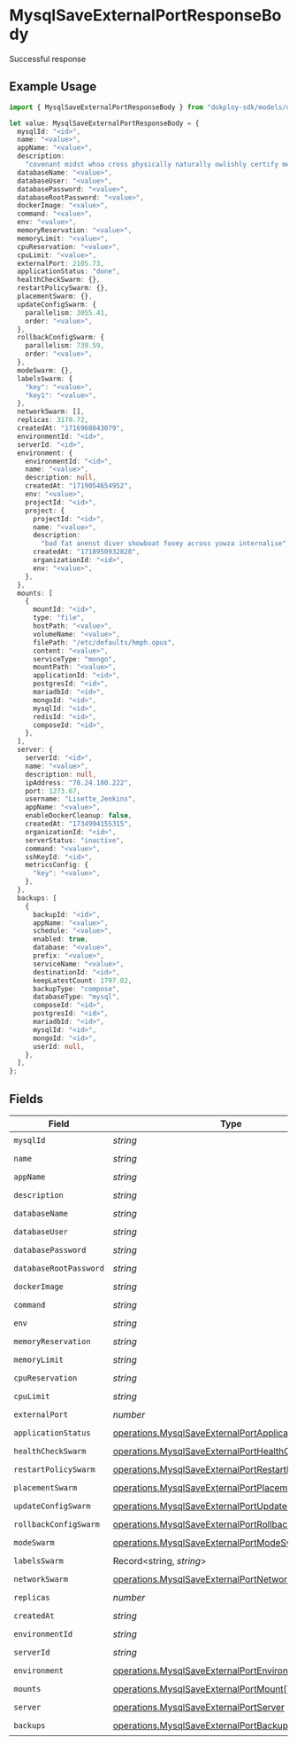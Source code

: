 # MysqlSaveExternalPortResponseBody

Successful response

## Example Usage

```typescript
import { MysqlSaveExternalPortResponseBody } from "dokploy-sdk/models/operations";

let value: MysqlSaveExternalPortResponseBody = {
  mysqlId: "<id>",
  name: "<value>",
  appName: "<value>",
  description:
    "covenant midst whoa cross physically naturally owlishly certify meh",
  databaseName: "<value>",
  databaseUser: "<value>",
  databasePassword: "<value>",
  databaseRootPassword: "<value>",
  dockerImage: "<value>",
  command: "<value>",
  env: "<value>",
  memoryReservation: "<value>",
  memoryLimit: "<value>",
  cpuReservation: "<value>",
  cpuLimit: "<value>",
  externalPort: 2105.73,
  applicationStatus: "done",
  healthCheckSwarm: {},
  restartPolicySwarm: {},
  placementSwarm: {},
  updateConfigSwarm: {
    parallelism: 3055.41,
    order: "<value>",
  },
  rollbackConfigSwarm: {
    parallelism: 739.59,
    order: "<value>",
  },
  modeSwarm: {},
  labelsSwarm: {
    "key": "<value>",
    "key1": "<value>",
  },
  networkSwarm: [],
  replicas: 3178.72,
  createdAt: "1716968843079",
  environmentId: "<id>",
  serverId: "<id>",
  environment: {
    environmentId: "<id>",
    name: "<value>",
    description: null,
    createdAt: "1719054654952",
    env: "<value>",
    projectId: "<id>",
    project: {
      projectId: "<id>",
      name: "<value>",
      description:
        "bad fat anenst diver showboat fooey across yowza internalise",
      createdAt: "1718950932828",
      organizationId: "<id>",
      env: "<value>",
    },
  },
  mounts: [
    {
      mountId: "<id>",
      type: "file",
      hostPath: "<value>",
      volumeName: "<value>",
      filePath: "/etc/defaults/hmph.opus",
      content: "<value>",
      serviceType: "mongo",
      mountPath: "<value>",
      applicationId: "<id>",
      postgresId: "<id>",
      mariadbId: "<id>",
      mongoId: "<id>",
      mysqlId: "<id>",
      redisId: "<id>",
      composeId: "<id>",
    },
  ],
  server: {
    serverId: "<id>",
    name: "<value>",
    description: null,
    ipAddress: "78.24.180.222",
    port: 1273.67,
    username: "Lisette_Jenkins",
    appName: "<value>",
    enableDockerCleanup: false,
    createdAt: "1734994155315",
    organizationId: "<id>",
    serverStatus: "inactive",
    command: "<value>",
    sshKeyId: "<id>",
    metricsConfig: {
      "key": "<value>",
    },
  },
  backups: [
    {
      backupId: "<id>",
      appName: "<value>",
      schedule: "<value>",
      enabled: true,
      database: "<value>",
      prefix: "<value>",
      serviceName: "<value>",
      destinationId: "<id>",
      keepLatestCount: 1797.02,
      backupType: "compose",
      databaseType: "mysql",
      composeId: "<id>",
      postgresId: "<id>",
      mariadbId: "<id>",
      mysqlId: "<id>",
      mongoId: "<id>",
      userId: null,
    },
  ],
};
```

## Fields

| Field                                                                                                                      | Type                                                                                                                       | Required                                                                                                                   | Description                                                                                                                |
| -------------------------------------------------------------------------------------------------------------------------- | -------------------------------------------------------------------------------------------------------------------------- | -------------------------------------------------------------------------------------------------------------------------- | -------------------------------------------------------------------------------------------------------------------------- |
| `mysqlId`                                                                                                                  | *string*                                                                                                                   | :heavy_check_mark:                                                                                                         | N/A                                                                                                                        |
| `name`                                                                                                                     | *string*                                                                                                                   | :heavy_check_mark:                                                                                                         | N/A                                                                                                                        |
| `appName`                                                                                                                  | *string*                                                                                                                   | :heavy_check_mark:                                                                                                         | N/A                                                                                                                        |
| `description`                                                                                                              | *string*                                                                                                                   | :heavy_check_mark:                                                                                                         | N/A                                                                                                                        |
| `databaseName`                                                                                                             | *string*                                                                                                                   | :heavy_check_mark:                                                                                                         | N/A                                                                                                                        |
| `databaseUser`                                                                                                             | *string*                                                                                                                   | :heavy_check_mark:                                                                                                         | N/A                                                                                                                        |
| `databasePassword`                                                                                                         | *string*                                                                                                                   | :heavy_check_mark:                                                                                                         | N/A                                                                                                                        |
| `databaseRootPassword`                                                                                                     | *string*                                                                                                                   | :heavy_check_mark:                                                                                                         | N/A                                                                                                                        |
| `dockerImage`                                                                                                              | *string*                                                                                                                   | :heavy_check_mark:                                                                                                         | N/A                                                                                                                        |
| `command`                                                                                                                  | *string*                                                                                                                   | :heavy_check_mark:                                                                                                         | N/A                                                                                                                        |
| `env`                                                                                                                      | *string*                                                                                                                   | :heavy_check_mark:                                                                                                         | N/A                                                                                                                        |
| `memoryReservation`                                                                                                        | *string*                                                                                                                   | :heavy_check_mark:                                                                                                         | N/A                                                                                                                        |
| `memoryLimit`                                                                                                              | *string*                                                                                                                   | :heavy_check_mark:                                                                                                         | N/A                                                                                                                        |
| `cpuReservation`                                                                                                           | *string*                                                                                                                   | :heavy_check_mark:                                                                                                         | N/A                                                                                                                        |
| `cpuLimit`                                                                                                                 | *string*                                                                                                                   | :heavy_check_mark:                                                                                                         | N/A                                                                                                                        |
| `externalPort`                                                                                                             | *number*                                                                                                                   | :heavy_check_mark:                                                                                                         | N/A                                                                                                                        |
| `applicationStatus`                                                                                                        | [operations.MysqlSaveExternalPortApplicationStatus](../../models/operations/mysqlsaveexternalportapplicationstatus.md)     | :heavy_check_mark:                                                                                                         | N/A                                                                                                                        |
| `healthCheckSwarm`                                                                                                         | [operations.MysqlSaveExternalPortHealthCheckSwarm](../../models/operations/mysqlsaveexternalporthealthcheckswarm.md)       | :heavy_check_mark:                                                                                                         | N/A                                                                                                                        |
| `restartPolicySwarm`                                                                                                       | [operations.MysqlSaveExternalPortRestartPolicySwarm](../../models/operations/mysqlsaveexternalportrestartpolicyswarm.md)   | :heavy_check_mark:                                                                                                         | N/A                                                                                                                        |
| `placementSwarm`                                                                                                           | [operations.MysqlSaveExternalPortPlacementSwarm](../../models/operations/mysqlsaveexternalportplacementswarm.md)           | :heavy_check_mark:                                                                                                         | N/A                                                                                                                        |
| `updateConfigSwarm`                                                                                                        | [operations.MysqlSaveExternalPortUpdateConfigSwarm](../../models/operations/mysqlsaveexternalportupdateconfigswarm.md)     | :heavy_check_mark:                                                                                                         | N/A                                                                                                                        |
| `rollbackConfigSwarm`                                                                                                      | [operations.MysqlSaveExternalPortRollbackConfigSwarm](../../models/operations/mysqlsaveexternalportrollbackconfigswarm.md) | :heavy_check_mark:                                                                                                         | N/A                                                                                                                        |
| `modeSwarm`                                                                                                                | [operations.MysqlSaveExternalPortModeSwarm](../../models/operations/mysqlsaveexternalportmodeswarm.md)                     | :heavy_check_mark:                                                                                                         | N/A                                                                                                                        |
| `labelsSwarm`                                                                                                              | Record<string, *string*>                                                                                                   | :heavy_check_mark:                                                                                                         | N/A                                                                                                                        |
| `networkSwarm`                                                                                                             | [operations.MysqlSaveExternalPortNetworkSwarm](../../models/operations/mysqlsaveexternalportnetworkswarm.md)[]             | :heavy_check_mark:                                                                                                         | N/A                                                                                                                        |
| `replicas`                                                                                                                 | *number*                                                                                                                   | :heavy_check_mark:                                                                                                         | N/A                                                                                                                        |
| `createdAt`                                                                                                                | *string*                                                                                                                   | :heavy_check_mark:                                                                                                         | N/A                                                                                                                        |
| `environmentId`                                                                                                            | *string*                                                                                                                   | :heavy_check_mark:                                                                                                         | N/A                                                                                                                        |
| `serverId`                                                                                                                 | *string*                                                                                                                   | :heavy_check_mark:                                                                                                         | N/A                                                                                                                        |
| `environment`                                                                                                              | [operations.MysqlSaveExternalPortEnvironment](../../models/operations/mysqlsaveexternalportenvironment.md)                 | :heavy_check_mark:                                                                                                         | N/A                                                                                                                        |
| `mounts`                                                                                                                   | [operations.MysqlSaveExternalPortMount](../../models/operations/mysqlsaveexternalportmount.md)[]                           | :heavy_check_mark:                                                                                                         | N/A                                                                                                                        |
| `server`                                                                                                                   | [operations.MysqlSaveExternalPortServer](../../models/operations/mysqlsaveexternalportserver.md)                           | :heavy_check_mark:                                                                                                         | N/A                                                                                                                        |
| `backups`                                                                                                                  | [operations.MysqlSaveExternalPortBackup](../../models/operations/mysqlsaveexternalportbackup.md)[]                         | :heavy_check_mark:                                                                                                         | N/A                                                                                                                        |